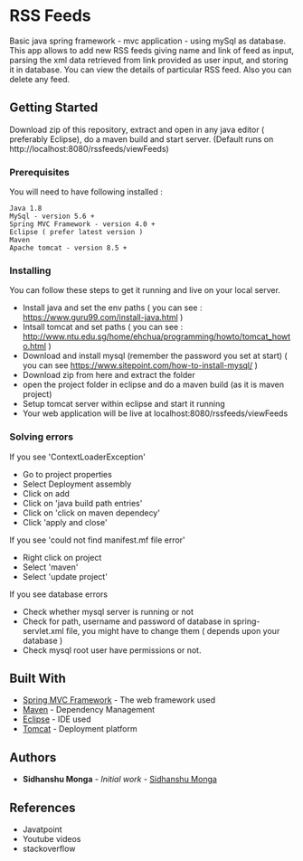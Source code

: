 # RSS Feeds

Basic java spring framework - mvc application - using mySql as database. This app allows to add new RSS feeds giving name and link of feed as input, parsing the xml data retrieved from link provided as user input, and storing it in database. You can view the details of particular RSS feed. Also you can delete any feed.

## Getting Started

Download zip of this repository, extract and open in any java editor ( preferably Eclipse), do a maven build and start server. (Default runs on http://localhost:8080/rssfeeds/viewFeeds)

### Prerequisites

You will need to have following installed :

```
Java 1.8
MySql - version 5.6 +
Spring MVC Framework - version 4.0 +
Eclipse ( prefer latest version )
Maven
Apache tomcat - version 8.5 +
```

### Installing

You can follow these steps to get it running and live on your local server.

- Install java and set the env paths ( you can see : https://www.guru99.com/install-java.html )
- Intsall tomcat and set paths ( you can see : http://www.ntu.edu.sg/home/ehchua/programming/howto/tomcat_howto.html )
- Download and install mysql (remember the password you set at start) ( you can see https://www.sitepoint.com/how-to-install-mysql/ )
- Download zip from here and extract the folder
- open the project folder in eclipse and do a maven build (as it is maven project)
- Setup tomcat server within eclipse and start it running
- Your web application will be live at localhost:8080/rssfeeds/viewFeeds

### Solving errors

If you see 'ContextLoaderException'
- Go to project properties
- Select Deployment assembly
- Click on add
- Click on 'java build path entries'
- Click on 'click on maven dependecy'
- Click 'apply and close'

If you see 'could not find manifest.mf file error'
- Right click on project
- Select 'maven'
- Select 'update project'

If you see database errors
- Check whether mysql server is running or not
- Check for path, username and password of database in spring-servlet.xml file, you might have to change them ( depends upon your database )
- Check mysql root user have permissions or not.

## Built With

* [Spring MVC Framework](https://docs.spring.io/spring-framework/docs/3.2.x/spring-framework-reference/html/mvc.html) - The web framework used
* [Maven](https://maven.apache.org/) - Dependency Management
* [Eclipse](https://www.eclipse.org/) - IDE used
* [Tomcat](http://tomcat.apache.org/) - Deployment platform


## Authors

* **Sidhanshu Monga** - *Initial work* - [Sidhanshu Monga](https://github.com/sidhanshu28)


## References

* Javatpoint
* Youtube videos
* stackoverflow
